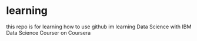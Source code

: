 # learning
this repo is for learning how to use  github 
im learning Data Science with IBM Data Science Courser on Coursera
